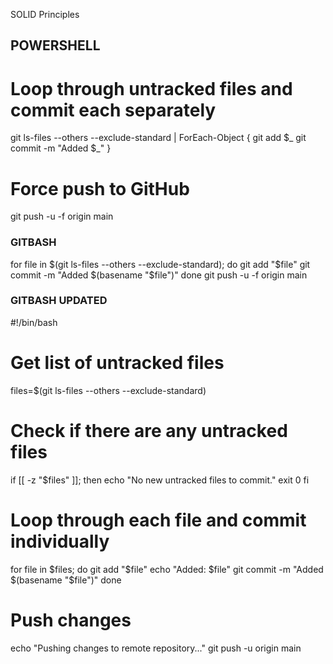 SOLID Principles


## POWERSHELL
# Loop through untracked files and commit each separately
git ls-files --others --exclude-standard | ForEach-Object {
    git add $_
    git commit -m "Added $_"
}

# Force push to GitHub
git push -u -f origin main



### GITBASH
for file in $(git ls-files --others --exclude-standard); do 
    git add "$file" 
    git commit -m "Added $(basename "$file")"
done
git push -u -f origin main



### GITBASH UPDATED
#!/bin/bash

# Get list of untracked files
files=$(git ls-files --others --exclude-standard)

# Check if there are any untracked files
if [[ -z "$files" ]]; then
    echo "No new untracked files to commit."
    exit 0
fi

# Loop through each file and commit individually
for file in $files; do 
    git add "$file" 
    echo "Added: $file"
    git commit -m "Added $(basename "$file")"
done

# Push changes
echo "Pushing changes to remote repository..."
git push -u origin main

